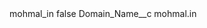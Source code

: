 <?xml version="1.0" encoding="UTF-8"?>
<CustomMetadata xmlns="http://soap.sforce.com/2006/04/metadata" xmlns:xsi="http://www.w3.org/2001/XMLSchema-instance" xmlns:xsd="http://www.w3.org/2001/XMLSchema">
    <label>mohmal_in</label>
    <protected>false</protected>
    <values>
        <field>Domain_Name__c</field>
        <value xsi:type="xsd:string">mohmal.in</value>
    </values>
</CustomMetadata>
